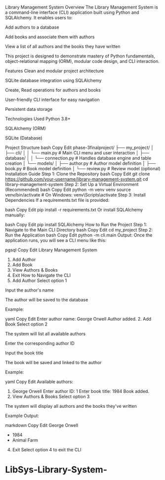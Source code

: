 Library Management System
Overview
The Library Management System is a command-line interface (CLI) application built using Python and SQLAlchemy. It enables users to:

Add authors to a database

Add books and associate them with authors

View a list of all authors and the books they have written

This project is designed to demonstrate mastery of Python fundamentals, object-relational mapping (ORM), modular code design, and CLI interaction.

Features
Clean and modular project architecture

SQLite database integration using SQLAlchemy

Create, Read operations for authors and books

User-friendly CLI interface for easy navigation

Persistent data storage

Technologies Used
Python 3.8+

SQLAlchemy (ORM)

SQLite (Database)

Project Structure
bash
Copy
Edit
phase-3finalproject/
├── my_project/
│   ├── cli/
│   │   └── main.py              # Main CLI menu and user interaction
│   ├── database/
│   │   └── connection.py        # Handles database engine and table creation
│   └── models/
│       ├── author.py            # Author model definition
│       ├── book.py              # Book model definition
│       └── review.py            # Review model (optional)
Installation Guide
Step 1: Clone the Repository
bash
Copy
Edit
git clone https://github.com/your-username/library-management-system.git
cd library-management-system
Step 2: Set Up a Virtual Environment (Recommended)
bash
Copy
Edit
python -m venv venv
source venv/bin/activate     # On Windows: venv\Scripts\activate
Step 3: Install Dependencies
If a requirements.txt file is provided:

bash
Copy
Edit
pip install -r requirements.txt
Or install SQLAlchemy manually:

bash
Copy
Edit
pip install SQLAlchemy
How to Run the Project
Step 1: Navigate to the Main CLI Directory
bash
Copy
Edit
cd my_project
Step 2: Run the Application
bash
Copy
Edit
python -m cli.main
Output:
Once the application runs, you will see a CLI menu like this:

pgsql
Copy
Edit
Library Management System
1. Add Author
2. Add Book
3. View Authors & Books
4. Exit
How to Navigate the CLI
1. Add Author
Select option 1

Input the author's name

The author will be saved to the database

Example:

yaml
Copy
Edit
Enter author name: George Orwell
Author added.
2. Add Book
Select option 2

The system will list all available authors

Enter the corresponding author ID

Input the book title

The book will be saved and linked to the author

Example:

yaml
Copy
Edit
Available authors:
1. George Orwell
Enter author ID: 1
Enter book title: 1984
Book added.
3. View Authors & Books
Select option 3

The system will display all authors and the books they've written

Example Output:

markdown
Copy
Edit
George Orwell
  - 1984
  - Animal Farm
4. Exit
Select option 4 to exit the CLI

# LibSys-Library-System-
